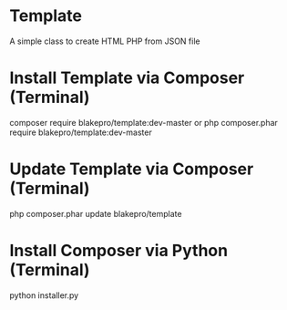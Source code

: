 # Template

A simple class to create HTML PHP from JSON file

# Install Template via Composer (Terminal)

composer require blakepro/template:dev-master 
or 
php composer.phar require blakepro/template:dev-master

# Update Template via Composer (Terminal)

php composer.phar update blakepro/template

# Install Composer via Python (Terminal)

python installer.py
